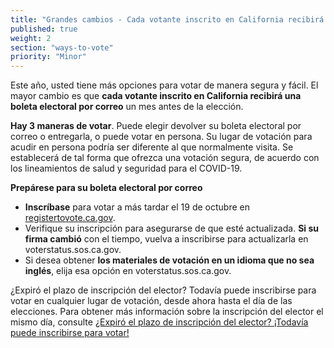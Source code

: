 ```yaml
---
title: "Grandes cambios - Cada votante inscrito en California recibirá una boleta electoral por correo"
published: true
weight: 2
section: "ways-to-vote"
priority: "Minor"
---
```


Este año, usted tiene más opciones para votar de manera segura y fácil. El mayor cambio es que **cada votante inscrito en California recibirá una boleta electoral por correo** un mes antes de la elección.

**Hay 3 maneras de votar**. Puede elegir devolver su boleta electoral por correo o entregarla, o puede votar en persona. Su lugar de votación para acudir en persona podría ser diferente al que normalmente visita. Se establecerá de tal forma que ofrezca una votación segura, de acuerdo con los lineamientos de salud y seguridad para el COVID-19.

**Prepárese para su boleta electoral por correo**
- **Inscríbase** para votar a más tardar el 19 de octubre en [registertovote.ca.gov](https://registertovote.ca.gov/es-mx).
- Verifique su inscripción para asegurarse de que esté actualizada. **Si su firma cambió** con el tiempo, vuelva a inscribirse para actualizarla en voterstatus.sos.ca.gov.
- Si desea obtener **los materiales de votación en un idioma que no sea inglés**, elija esa opción en voterstatus.sos.ca.gov.

¿Expiró el plazo de inscripción del elector? Todavía puede inscribirse para votar en cualquier lugar de votación, desde ahora hasta el día de las elecciones. Para obtener más información sobre la inscripción del elector el mismo día, consulte [¿Expiró el plazo de inscripción del elector? ¡Todavía puede inscribirse para votar!](#menu-item-missed-the-voter-registration-deadline-you-can-still-register-and-vote)

   